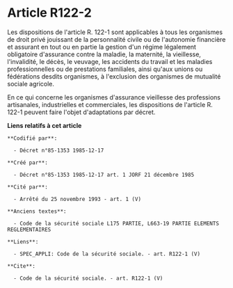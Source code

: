 # Article R122-2

Les dispositions de l'article R. 122-1 sont applicables à tous les organismes de droit privé jouissant de la personnalité
civile ou de l'autonomie financière et assurant en tout ou en partie la gestion d'un régime légalement obligatoire
d'assurance contre la maladie, la maternité, la vieillesse, l'invalidité, le décès, le veuvage, les accidents du travail et
les maladies professionnelles ou de prestations familiales, ainsi qu'aux unions ou fédérations desdits organismes, à
l'exclusion des organismes de mutualité sociale agricole. 

En ce qui concerne les organismes d'assurance vieillesse des professions artisanales, industrielles et commerciales, les
dispositions de l'article R. 122-1 peuvent faire l'objet d'adaptations par décret.

**Liens relatifs à cet article**

	**Codifié par**:

	  - Décret n°85-1353 1985-12-17

	**Créé par**:

	  - Décret n°85-1353 1985-12-17 art. 1 JORF 21 décembre 1985

	**Cité par**:

	  - Arrêté du 25 novembre 1993 - art. 1 (V)

	**Anciens textes**:

	  - Code de la sécurité sociale L175 PARTIE, L663-19 PARTIE ELEMENTS REGLEMENTAIRES

	**Liens**:

	  - SPEC_APPLI: Code de la sécurité sociale. - art. R122-1 (V)

	**Cite**:

	  - Code de la sécurité sociale. - art. R122-1 (V)
